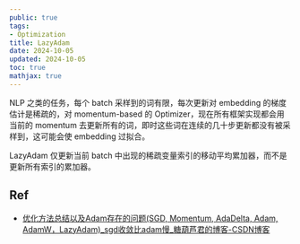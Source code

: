 ```yaml
---
public: true
tags:
- Optimization
title: LazyAdam
date: 2024-10-05
updated: 2024-10-05
toc: true
mathjax: true
---
```


NLP 之类的任务，每个 batch 采样到的词有限，每次更新对 embedding 的梯度估计是稀疏的，对 momentum-based 的 Optimizer，现在所有框架实现都会用当前的 momentum 去更新所有的词，即时这些词在连续的几十步更新都没有被采样到，这可能会使 embedding 过拟合。

LazyAdam 仅更新当前 batch 中出现的稀疏变量索引的移动平均累加器，而不是更新所有索引的累加器。



## Ref

  + [优化方法总结以及Adam存在的问题(SGD, Momentum, AdaDelta, Adam, AdamW，LazyAdam)_sgd收敛比adam慢_糖葫芦君的博客-CSDN博客](https://blog.csdn.net/yinyu19950811/article/details/90476956)
